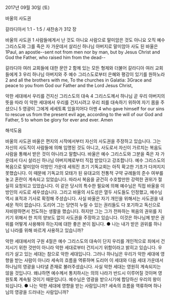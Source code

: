 2017년 09월 30일 (토)

바울의 사도권



갈라디아서 1:1 - 1:5 / 새찬송가 312 장


바울의 사도권
1 사람들에게서 난 것도 아니요 사람으로 말미암은 것도 아니요 오직 예수 그리스도와 그를 죽은 자 가운데서 살리신 하나님 아버지로 말미암아 사도 된 바울은
1Paul, an apostle--sent not from men nor by man, but by Jesus Christ and God the Father, who raised him from the dead--

갈라디아 여러 교회들에 대한 문안
2 함께 있는 모든 형제와 더불어 갈라디아 여러 교회들에게 3 우리 하나님 아버지와 주 예수 그리스도로부터 은혜와 평강이 있기를 원하노라
2 and all the brothers with me, To the churches in Galatia: 3Grace and peace to you from God our Father and the Lord Jesus Christ,

악한 세대에서 우리를 건지신 그리스도의 대속
4 그리스도께서 하나님 곧 우리 아버지의 뜻을 따라 이 악한 세대에서 우리를 건지시려고 우리 죄를 대속하기 위하여 자기 몸을 주셨으니 5 영광이 그에게 세세토록 있을지어다 아멘
4 who gave himself for our sins to rescue us from the present evil age, according to the will of our God and Father, 5 to whom be glory for ever and ever. Amen

해석도움





바울의 사도권
바울은 편지의 시작에서부터 자신의 사도권을 주장하고 있습니다. 그는 자신의 사도직이 사람들에 의해 임명된 것도 아니고, 사도로서 자신이 가르치는 복음도 사람을 통해서 받은 것이 아니라고 말합니다. 바울은 예수 그리스도와 그분을 죽은 자 가운데서 다시 살리신 하나님 아버지께로부터 직접 받았다고 강조합니다. 예수 그리스도의 복음으로 말미암아 이방인 가운데 세워진 초기 기독교회는 아직 확고한 기초가 다져지지 못했습니다. 이 때문에 기독교의 모태가 된 유대교의 전통적 구약 규례들의 준수 여부를 놓고 혼란이 계속되고 있었습니다. 따라서 복음을 굳건히 수호할만한 강력한 권위가 절실히 요청되고 있었습니다. 이 같은 당시의 특수한 필요에 의해 예수님은 직접 바울을 이방인의 사도로 세우셨습니다. 그리고 바울의 사도성은 열두 사도들도 인정했고, 예수님 역시 표적과 기사로 확정해 주셨습니다. 사실 바울은 자기 개인을 위해서는 사도권을 내세운 적이 없습니다. 도리어 그는 당연히 누릴 수 있는 권리들도 다 포기하고 독신으로 자비량하면서 전도하는 생활을 했습니다. 하지만 그는 그가 전파하는 복음의 권위를 지키기 위해서 한 치의 양보도 없이 사도권을 주장하고 있습니다. 이것은 하나님께 받은 권위를 어떻게 사용해야 하는지에 대한 좋은 본이 됩니다.
● 나는 내가 받은 권위를 하나님 나라를 위해 바르게 사용하고 있습니까?

악한 세대에서의 구원
4절은 예수 그리스도의 대속이 단지 우리를 개인적으로 죄에서 건지시기 위한 것만이 아니라 악한 세대로부터 건지시기 위함이라고 밝히고 있습니다. 우리가 살고 있는 세대는 참으로 악한 세대입니다. 그러나 하나님은 우리가 악한 세대에 영향을 받는 사람이 아니라 세속의 흐름을 역류하며 도리어 이 세대와 다음 세대 가운데서 하나님의 영광을 나타낼 존재로 불러주셨습니다. 사실 악한 세대는 영원히 계속되지는 않을 것입니다. 왜냐하면 예수께서 통치하시는 의의 나라가 반드시 이루어질 것이며 영원토록 계속될 것이기 때문입니다. 예수님은 영광을 받으시기에 합당하신 우리의 왕이 되십니다.
● 나는 악한 세대에 영향을 받는 사람입니까? 세속의 흐름을 역류하며 하나님의 영광을 드러내는 사람입니까?